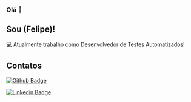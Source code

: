### Olá 👋

## Sou (Felipe)!

:computer: Atualmente trabalho como Desenvolvedor de Testes Automatizados!

## Contatos

[![Github Badge](https://img.shields.io/badge/-Github-000?style=flat-square&logo=Github&logoColor=white&link=https://github.com/fnsimonetoeuax)](https://github.com/fnsimonetoeuax)

[![Linkedin Badge](https://img.shields.io/badge/-LinkedIn-blue?style=flat-square&logo=Linkedin&logoColor=white&link=https://www.linkedin.com/in/felipesimoneto/)]( https://www.linkedin.com/in/felipesimoneto/)


